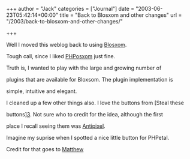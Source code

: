 +++
author = "Jack"
categories = ["Journal"]
date = "2003-06-23T05:42:14+00:00"
title = "Back to Blosxom and other changes"
url = "/2003/back-to-blosxom-and-other-changes/"

+++

Well I moved this weblog back to using [Blosxom][1].

Tough call, since I liked [PHPosxom][2] just fine.
  

  
Truth is, I wanted to play with the large and growing number of
  

  
plugins that are available for Bloxsom. The plugin implementation is
  

  
simple, intuitive and elegant.

I cleaned up a few other things also. I love the buttons from [Steal these
  

  
buttons][3]. Not sure who to credit for the idea, although the first
  

  
place I recall seeing them was [Antipixel][4].

Imagine my suprise when I spotted a nice little button for PHPetal.
  

  
Credit for that goes to [Matthew][5]

 [1]: //www.raelity.org/apps/blosxom/"
 [2]: //www.celsius1414.com/phposxom/"
 [3]: //gtmcknight.com/buttons/index.php"
 [4]: //www.antipixel.com/blog/archives/2002/10/22/steal_these_buttons.html"
 [5]: //www.somefoolwitha.com"